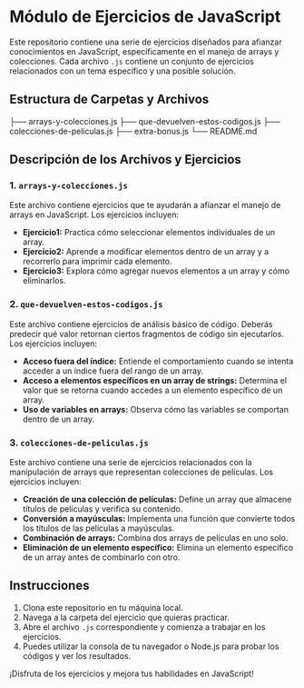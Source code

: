 # Módulo de Ejercicios de JavaScript

Este repositorio contiene una serie de ejercicios diseñados para afianzar conocimientos en JavaScript, específicamente en el manejo de arrays y colecciones. Cada archivo `.js` contiene un conjunto de ejercicios relacionados con un tema específico y una posible solución.

## Estructura de Carpetas y Archivos

├── arrays-y-colecciones.js
├── que-devuelven-estos-codigos.js
├── colecciones-de-peliculas.js
├── extra-bonus.js
└── README.md

## Descripción de los Archivos y Ejercicios

### 1. `arrays-y-colecciones.js`
Este archivo contiene ejercicios que te ayudarán a afianzar el manejo de arrays en JavaScript. Los ejercicios incluyen:
- **Ejercicio1:** Practica cómo seleccionar elementos individuales de un array.
- **Ejercicio2:** Aprende a modificar elementos dentro de un array y a recorrerlo para imprimir cada elemento.
- **Ejercicio3:** Explora cómo agregar nuevos elementos a un array y cómo eliminarlos.

### 2. `que-devuelven-estos-codigos.js`
Este archivo contiene ejercicios de análisis básico de código. Deberás predecir qué valor retornan ciertos fragmentos de código sin ejecutarlos. Los ejercicios incluyen:
- **Acceso fuera del índice:** Entiende el comportamiento cuando se intenta acceder a un índice fuera del rango de un array.
- **Acceso a elementos específicos en un array de strings:** Determina el valor que se retorna cuando accedes a un elemento específico de un array.
- **Uso de variables en arrays:** Observa cómo las variables se comportan dentro de un array.

### 3. `colecciones-de-peliculas.js`
Este archivo contiene una serie de ejercicios relacionados con la manipulación de arrays que representan colecciones de películas. Los ejercicios incluyen:
- **Creación de una colección de películas:** Define un array que almacene títulos de películas y verifica su contenido.
- **Conversión a mayúsculas:** Implementa una función que convierte todos los títulos de las películas a mayúsculas.
- **Combinación de arrays:** Combina dos arrays de películas en uno solo.
- **Eliminación de un elemento específico:** Elimina un elemento específico de un array antes de combinarlo con otro.

## Instrucciones

1. Clona este repositorio en tu máquina local.
2. Navega a la carpeta del ejercicio que quieras practicar.
3. Abre el archivo `.js` correspondiente y comienza a trabajar en los ejercicios.
4. Puedes utilizar la consola de tu navegador o Node.js para probar los códigos y ver los resultados.

¡Disfruta de los ejercicios y mejora tus habilidades en JavaScript!